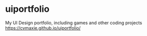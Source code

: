 # uiportfolio
My UI Design portfolio, including games and other coding projects
https://cvmaxie.github.io/uiportfolio/
